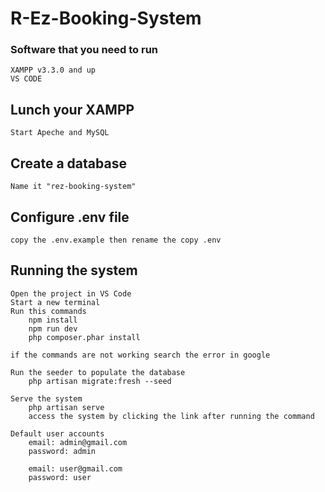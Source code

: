 # R-Ez-Booking-System

### Software that you need to run
    XAMPP v3.3.0 and up
    VS CODE

## Lunch your XAMPP
    Start Apeche and MySQL

## Create a database 
    Name it "rez-booking-system"

## Configure .env file
    copy the .env.example then rename the copy .env

## Running the system
    Open the project in VS Code
    Start a new terminal
    Run this commands
        npm install
        npm run dev 
        php composer.phar install

    if the commands are not working search the error in google
    
    Run the seeder to populate the database
        php artisan migrate:fresh --seed
        
    Serve the system
        php artisan serve
        access the system by clicking the link after running the command

    Default user accounts
        email: admin@gmail.com
        password: admin 
        
        email: user@gmail.com
        password: user
        
